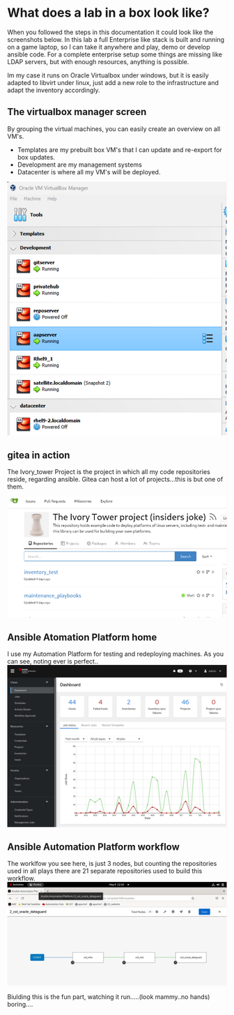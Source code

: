 # What does a lab in a box look like?

When you followed the steps in this documentation it could look like the screenshots below.
In this lab a full Enterprise like stack is built and running on a game laptop, so I can take it anywhere and play, demo or develop ansible code. For a complete enterprise setup some things are missing like LDAP servers, but with enough resources, anything is possible.

Im my case it runs on Oracle Virtualbox under windows, but it is easily adapted to libvirt under linux, just add a new role to the infrastructure and adapt the inventory accordingly.

## The virtualbox manager screen
By grouping the virtual machines, you can easily create an overview on all VM's.
- Templates are my prebuilt box VM's that I can update and re-export for box updates.  
- Development are my management systems  
- Datacenter is where all my VM's will be deployed.  

![virtualbox](lab_in_a_box_vbox.png)  
## gitea in action
The Ivory_tower Project is the project in which all my code repositories reside, regarding ansible.
Gitea can host a lot of projects...this is but one of them.

![gitea browser screen](lab_in_a_box_gitea.png)  

## Ansible Atomation Platform home
I use my Automation Platform for testing and redeploying machines.
As you can see, noting ever is perfect..
![AAP home screen](lab_in_a_box_aap.png)  

## Ansible Automation Platform workflow
The worklfow you see here, is just 3 nodes, but counting the repositories used in all plays there are 21 separate repositories used to build this workflow.
![AAP workflow screen](lab_in_a_box_aap_wf.png)  

Biulding this is the fun part, watching it run.....(look mammy..no hands) boring....


